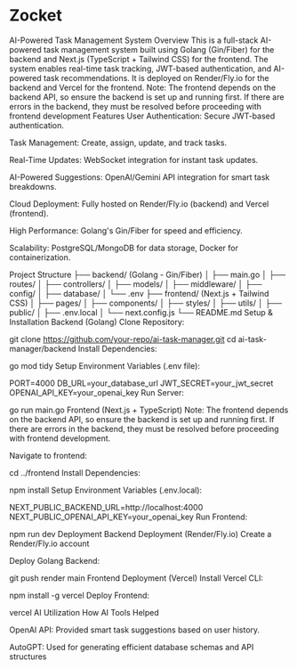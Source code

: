 # Zocket

AI-Powered Task Management System
Overview
This is a full-stack AI-powered task management system built using Golang (Gin/Fiber) for the backend and Next.js (TypeScript + Tailwind CSS) for the frontend. The system enables real-time task tracking, JWT-based authentication, and AI-powered task recommendations. It is deployed on Render/Fly.io for the backend and Vercel for the frontend.
Note: The frontend depends on the backend API, so ensure the backend is set up and running first. If there are errors in the backend, they must be resolved before proceeding with frontend development
Features
User Authentication: Secure JWT-based authentication.

Task Management: Create, assign, update, and track tasks.

Real-Time Updates: WebSocket integration for instant task updates.

AI-Powered Suggestions: OpenAI/Gemini API integration for smart task breakdowns.

Cloud Deployment: Fully hosted on Render/Fly.io (backend) and Vercel (frontend).

High Performance: Golang's Gin/Fiber for speed and efficiency.

Scalability: PostgreSQL/MongoDB for data storage, Docker for containerization.

Project Structure
├── backend/ (Golang - Gin/Fiber)
│   ├── main.go
│   ├── routes/
│   ├── controllers/
│   ├── models/
│   ├── middleware/
│   ├── config/
│   ├── database/
│   └── .env
├── frontend/ (Next.js + Tailwind CSS)
│   ├── pages/
│   ├── components/
│   ├── styles/
│   ├── utils/
│   ├── public/
│   ├── .env.local
│   └── next.config.js
└── README.md
Setup & Installation
Backend (Golang)
Clone Repository:

git clone https://github.com/your-repo/ai-task-manager.git
cd ai-task-manager/backend
Install Dependencies:

go mod tidy
Setup Environment Variables (.env file):

PORT=4000
DB_URL=your_database_url
JWT_SECRET=your_jwt_secret
OPENAI_API_KEY=your_openai_key
Run Server:

go run main.go
Frontend (Next.js + TypeScript)
Note: The frontend depends on the backend API, so ensure the backend is set up and running first. If there are errors in the backend, they must be resolved before proceeding with frontend development.

Navigate to frontend:

cd ../frontend
Install Dependencies:

npm install
Setup Environment Variables (.env.local):

NEXT_PUBLIC_BACKEND_URL=http://localhost:4000
NEXT_PUBLIC_OPENAI_API_KEY=your_openai_key
Run Frontend:

npm run dev
Deployment
Backend Deployment (Render/Fly.io)
Create a Render/Fly.io account

Deploy Golang Backend:

git push render main
Frontend Deployment (Vercel)
Install Vercel CLI:

npm install -g vercel
Deploy Frontend:

vercel
AI Utilization
How AI Tools Helped


OpenAI API: Provided smart task suggestions based on user history.

AutoGPT: Used for generating efficient database schemas and API structures
